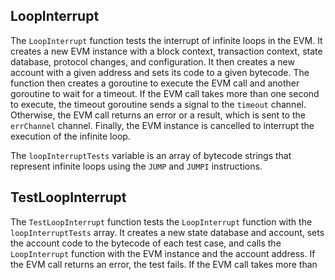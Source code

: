 ## LoopInterrupt

The `LoopInterrupt` function tests the interrupt of infinite loops in the EVM. It creates a new EVM instance with a block context, transaction context, state database, protocol changes, and configuration. It then creates a new account with a given address and sets its code to a given bytecode. The function then creates a goroutine to execute the EVM call and another goroutine to wait for a timeout. If the EVM call takes more than one second to execute, the timeout goroutine sends a signal to the `timeout` channel. Otherwise, the EVM call returns an error or a result, which is sent to the `errChannel` channel. Finally, the EVM instance is cancelled to interrupt the execution of the infinite loop.

The `loopInterruptTests` variable is an array of bytecode strings that represent infinite loops using the `JUMP` and `JUMPI` instructions.

## TestLoopInterrupt

The `TestLoopInterrupt` function tests the `LoopInterrupt` function with the `loopInterruptTests` array. It creates a new state database and account, sets the account code to the bytecode of each test case, and calls the `LoopInterrupt` function with the EVM instance and the account address. If the EVM call returns an error, the test fails. If the EVM call takes more than